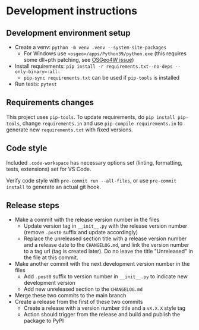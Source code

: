 # Development instructions

## Development environment setup

- Create a venv: `python -m venv .venv --system-site-packages`
  - For Windows use `<osgeo>/apps/Python39/python.exe` (this requires some dll+pth patching, see [OSGeo4W issue])
- Install requirements: `pip install -r requirements.txt--no-deps --only-binary=:all:`
  - `pip-sync requirements.txt` can be used if `pip-tools` is installed
- Run tests: `pytest`

## Requirements changes

This project uses `pip-tools`. To update requirements, do `pip install pip-tools`, change `requirements.in` and use `pip-compile requirements.in` to generate new `requirements.txt` with fixed versions.

## Code style

Included `.code-workspace` has necessary options set (linting, formatting, tests, extensions) set for VS Code.

Verify code style with `pre-commit run --all-files`, or use `pre-commit install` to generate an actual git hook.

## Release steps

- Make a commit with the release version number in the files
  - Update version tag in `__init__.py` with the release version number (remove `.post0` suffix and update accordingly)
  - Replace the unreleased section title with a release version number and a release date to the `CHANGELOG.md`, and link the version number to a tag url (tag is created later). Do no leave the title "Unreleased" in the file at this commit.
- Make another commit with the next development version number in the files
  - Add `.post0` suffix to version number in `__init__.py` to indicate new development version
  - Add new unreleased section to the `CHANGELOG.md`
- Merge these two commits to the main branch
- Create a release from the first of these two commits
  - Create a release with a version number title and a `vX.X.X` style tag
  - Action should trigger from the release and build and publish the package to PyPI

[OSGeo4W issue]: https://trac.osgeo.org/osgeo4w/ticket/692
